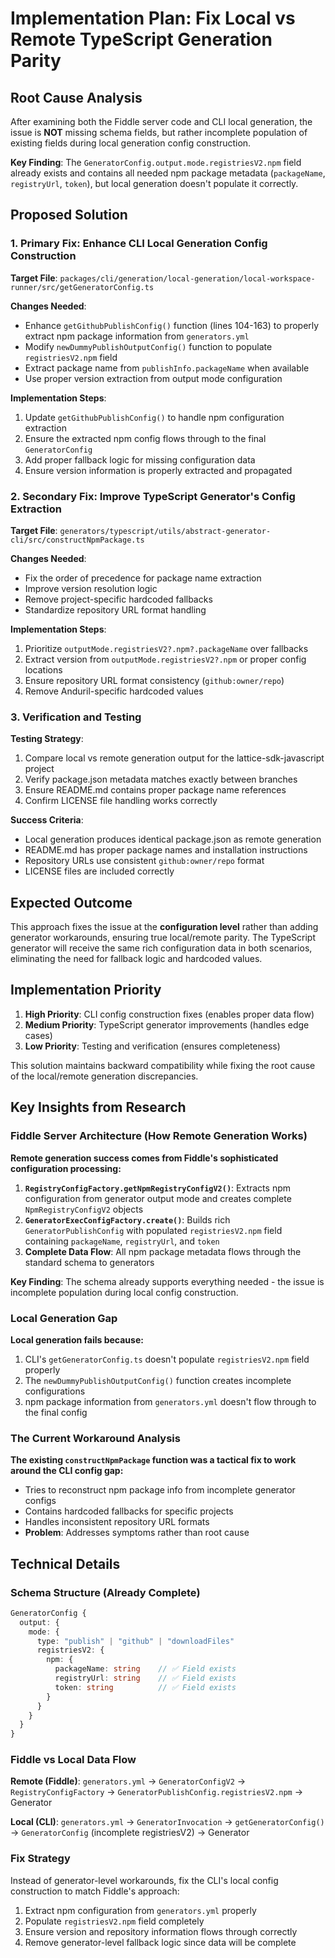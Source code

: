 # Implementation Plan: Fix Local vs Remote TypeScript Generation Parity

## Root Cause Analysis

After examining both the Fiddle server code and CLI local generation, the issue is **NOT** missing schema fields, but rather incomplete population of existing fields during local generation config construction.

**Key Finding**: The `GeneratorConfig.output.mode.registriesV2.npm` field already exists and contains all needed npm package metadata (`packageName`, `registryUrl`, `token`), but local generation doesn't populate it correctly.

## Proposed Solution

### 1. **Primary Fix: Enhance CLI Local Generation Config Construction**

**Target File**: `packages/cli/generation/local-generation/local-workspace-runner/src/getGeneratorConfig.ts`

**Changes Needed**:
- Enhance `getGithubPublishConfig()` function (lines 104-163) to properly extract npm package information from `generators.yml`
- Modify `newDummyPublishOutputConfig()` function to populate `registriesV2.npm` field
- Extract package name from `publishInfo.packageName` when available
- Use proper version extraction from output mode configuration

**Implementation Steps**:
1. Update `getGithubPublishConfig()` to handle npm configuration extraction
2. Ensure the extracted npm config flows through to the final `GeneratorConfig`
3. Add proper fallback logic for missing configuration data
4. Ensure version information is properly extracted and propagated

### 2. **Secondary Fix: Improve TypeScript Generator's Config Extraction**

**Target File**: `generators/typescript/utils/abstract-generator-cli/src/constructNpmPackage.ts`

**Changes Needed**:
- Fix the order of precedence for package name extraction
- Improve version resolution logic
- Remove project-specific hardcoded fallbacks
- Standardize repository URL format handling

**Implementation Steps**:
1. Prioritize `outputMode.registriesV2?.npm?.packageName` over fallbacks
2. Extract version from `outputMode.registriesV2?.npm` or proper config locations
3. Ensure repository URL format consistency (`github:owner/repo`)
4. Remove Anduril-specific hardcoded values

### 3. **Verification and Testing**

**Testing Strategy**:
1. Compare local vs remote generation output for the lattice-sdk-javascript project
2. Verify package.json metadata matches exactly between branches
3. Ensure README.md contains proper package name references
4. Confirm LICENSE file handling works correctly

**Success Criteria**:
- Local generation produces identical package.json as remote generation
- README.md has proper package names and installation instructions
- Repository URLs use consistent `github:owner/repo` format
- LICENSE files are included correctly

## Expected Outcome

This approach fixes the issue at the **configuration level** rather than adding generator workarounds, ensuring true local/remote parity. The TypeScript generator will receive the same rich configuration data in both scenarios, eliminating the need for fallback logic and hardcoded values.

## Implementation Priority

1. **High Priority**: CLI config construction fixes (enables proper data flow)
2. **Medium Priority**: TypeScript generator improvements (handles edge cases)
3. **Low Priority**: Testing and verification (ensures completeness)

This solution maintains backward compatibility while fixing the root cause of the local/remote generation discrepancies.

## Key Insights from Research

### Fiddle Server Architecture (How Remote Generation Works)

**Remote generation success comes from Fiddle's sophisticated configuration processing:**

1. **`RegistryConfigFactory.getNpmRegistryConfigV2()`**: Extracts npm configuration from generator output mode and creates complete `NpmRegistryConfigV2` objects
2. **`GeneratorExecConfigFactory.create()`**: Builds rich `GeneratorPublishConfig` with populated `registriesV2.npm` field containing `packageName`, `registryUrl`, and `token`
3. **Complete Data Flow**: All npm package metadata flows through the standard schema to generators

**Key Finding**: The schema already supports everything needed - the issue is incomplete population during local config construction.

### Local Generation Gap

**Local generation fails because:**
1. CLI's `getGeneratorConfig.ts` doesn't populate `registriesV2.npm` field properly
2. The `newDummyPublishOutputConfig()` function creates incomplete configurations
3. npm package information from `generators.yml` doesn't flow through to the final config

### The Current Workaround Analysis

**The existing `constructNpmPackage` function was a tactical fix to work around the CLI config gap:**
- Tries to reconstruct npm package info from incomplete generator configs
- Contains hardcoded fallbacks for specific projects
- Handles inconsistent repository URL formats
- **Problem**: Addresses symptoms rather than root cause

## Technical Details

### Schema Structure (Already Complete)
```typescript
GeneratorConfig {
  output: {
    mode: {
      type: "publish" | "github" | "downloadFiles"
      registriesV2: {
        npm: {
          packageName: string    // ✅ Field exists
          registryUrl: string    // ✅ Field exists
          token: string          // ✅ Field exists
        }
      }
    }
  }
}
```

### Fiddle vs Local Data Flow

**Remote (Fiddle)**:
`generators.yml` → `GeneratorConfigV2` → `RegistryConfigFactory` → `GeneratorPublishConfig.registriesV2.npm` → Generator

**Local (CLI)**:
`generators.yml` → `GeneratorInvocation` → `getGeneratorConfig()` → `GeneratorConfig` (incomplete registriesV2) → Generator

### Fix Strategy

Instead of generator-level workarounds, fix the CLI's local config construction to match Fiddle's approach:
1. Extract npm configuration from `generators.yml` properly
2. Populate `registriesV2.npm` field completely
3. Ensure version and repository information flows through correctly
4. Remove generator-level fallback logic since data will be complete